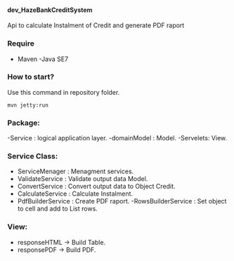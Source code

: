 #### dev_HazeBankCreditSystem
Api to calculate Instalment of Credit and generate PDF raport

### Require
- Maven
-Java SE7

### How to start?
Use this command in repository folder.
``` 
mvn jetty:run 
```
### Package:

-Service : logical application layer.
-domainModel : Model.
-Servelets: View.

### Service Class:
 - ServiceMenager     :  Menagment services.
 - ValidateService    :  Validate output data Model. 
 - ConvertService     :  Convert output data to Object Credit.
 - CalculateService   :  Calculate Instalment.
 - PdfBuilderService  :  Create PDF raport.
 -RowsBuilderService  :  Set object to cell and add to List rows.
 
 ### View:
 - responseHTML -> Build Table.
 - responsePDF -> Build PDF.
 

